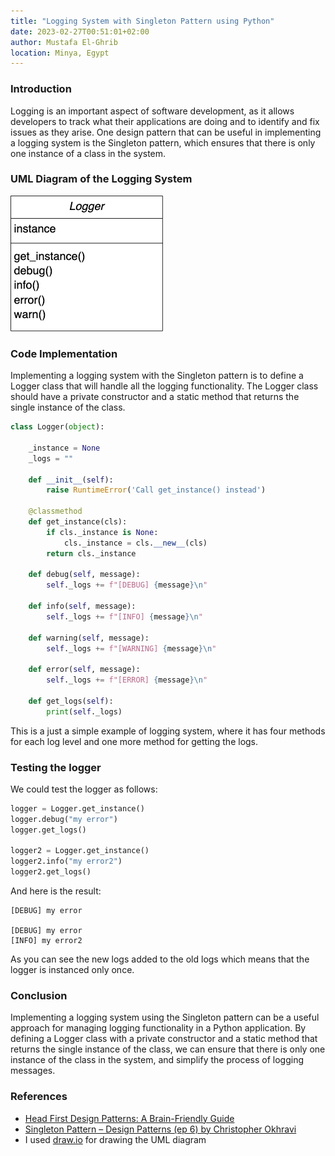 ```yaml
---
title: "Logging System with Singleton Pattern using Python"
date: 2023-02-27T00:51:01+02:00
author: Mustafa El-Ghrib
location: Minya, Egypt
---
```


### Introduction
Logging is an important aspect of software development, as it allows developers to track what their applications are doing and to identify and fix issues as they arise. One design pattern that can be useful in implementing a logging system is the Singleton pattern, which ensures that there is only one instance of a class in the system.

### UML Diagram of the Logging System
![UML Diagram of the Logging System](/images/logger_uml.png)

### Code Implementation
Implementing a logging system with the Singleton pattern is to define a Logger class that will handle all the logging functionality. The Logger class should have a private constructor and a static method that returns the single instance of the class.

```python
class Logger(object):
    
    _instance = None
    _logs = ""

    def __init__(self):
        raise RuntimeError('Call get_instance() instead')

    @classmethod
    def get_instance(cls):
        if cls._instance is None:
            cls._instance = cls.__new__(cls)
        return cls._instance

    def debug(self, message):
        self._logs += f"[DEBUG] {message}\n"

    def info(self, message):
        self._logs += f"[INFO] {message}\n"

    def warning(self, message):
        self._logs += f"[WARNING] {message}\n"

    def error(self, message):
        self._logs += f"[ERROR] {message}\n"

    def get_logs(self):
        print(self._logs)
```

This is a just a simple example of logging system, where it has four methods for each log level and one more method for getting the logs.

### Testing the logger
We could test the logger as follows:
```python
logger = Logger.get_instance()
logger.debug("my error")
logger.get_logs()

logger2 = Logger.get_instance()
logger2.info("my error2")
logger2.get_logs()
```

And here is the result:
```shell
[DEBUG] my error

[DEBUG] my error
[INFO] my error2
```
As you can see the new logs added to the old logs which means that the logger is instanced only once.

### Conclusion
Implementing a logging system using the Singleton pattern can be a useful approach for managing logging functionality in a Python application. By defining a Logger class with a private constructor and a static method that returns the single instance of the class, we can ensure that there is only one instance of the class in the system, and simplify the process of logging messages.

### References
- [Head First Design Patterns: A Brain-Friendly Guide](https://www.amazon.com/Head-First-Design-Patterns-Brain-Friendly/dp/0596007124)
- [Singleton Pattern – Design Patterns (ep 6) by Christopher Okhravi](https://www.youtube.com/watch?v=hUE_j6q0LTQ)
- I used [draw.io](https://www.draw.io/) for drawing the UML diagram
